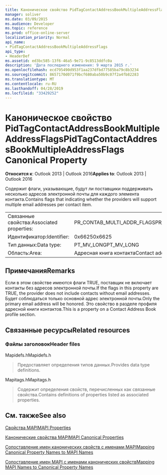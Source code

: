 ```yaml
---
title: Каноническое свойство PidTagContactAddressBookMultipleAddressFlags
manager: soliver
ms.date: 03/09/2015
ms.audience: Developer
ms.topic: reference
ms.prod: office-online-server
localization_priority: Normal
api_name:
- PidTagContactAddressBookMultipleAddressFlags
api_type:
- HeaderDef
ms.assetid: ed3bc585-13f6-46a5-9e71-9c8513ddfc0a
description: 'Дата последнего изменения: 9 марта 2015 г.'
ms.openlocfilehash: ecd795490d953f1aa237dfbd77585ba79c8b3234
ms.sourcegitcommit: 8657170d071f9bcf680aba50b9c07f2a4fb82283
ms.translationtype: MT
ms.contentlocale: ru-RU
ms.lasthandoff: 04/28/2019
ms.locfileid: "33429252"
---
```

# <a name="pidtagcontactaddressbookmultipleaddressflags-canonical-property"></a><span data-ttu-id="d1fe5-103">Каноническое свойство PidTagContactAddressBookMultipleAddressFlags</span><span class="sxs-lookup"><span data-stu-id="d1fe5-103">PidTagContactAddressBookMultipleAddressFlags Canonical Property</span></span>

  
  
<span data-ttu-id="d1fe5-104">**Относится к**: Outlook 2013 | Outlook 2016</span><span class="sxs-lookup"><span data-stu-id="d1fe5-104">**Applies to**: Outlook 2013 | Outlook 2016</span></span> 
  
<span data-ttu-id="d1fe5-105">Содержит флаги, указывающие, будут ли поставщики поддерживать несколько адресов электронной почты для каждого элемента контакта.</span><span class="sxs-lookup"><span data-stu-id="d1fe5-105">Contains flags that indicating whether the providers will support multiple email addresses per contact item.</span></span>
  
|||
|:-----|:-----|
|<span data-ttu-id="d1fe5-106">Связанные свойства:</span><span class="sxs-lookup"><span data-stu-id="d1fe5-106">Associated properties:</span></span>  <br/> |<span data-ttu-id="d1fe5-107">PR_CONTAB_MULTI_ADDR_FLAGS</span><span class="sxs-lookup"><span data-stu-id="d1fe5-107">PR_CONTAB_MULTI_ADDR_FLAGS</span></span>  <br/> |
|<span data-ttu-id="d1fe5-108">Идентификатор:</span><span class="sxs-lookup"><span data-stu-id="d1fe5-108">Identifier:</span></span>  <br/> |<span data-ttu-id="d1fe5-109">0x6625</span><span class="sxs-lookup"><span data-stu-id="d1fe5-109">0x6625</span></span>  <br/> |
|<span data-ttu-id="d1fe5-110">Тип данных:</span><span class="sxs-lookup"><span data-stu-id="d1fe5-110">Data type:</span></span>  <br/> |<span data-ttu-id="d1fe5-111">PT_MV_LONG</span><span class="sxs-lookup"><span data-stu-id="d1fe5-111">PT_MV_LONG</span></span>  <br/> |
|<span data-ttu-id="d1fe5-112">Область:</span><span class="sxs-lookup"><span data-stu-id="d1fe5-112">Area:</span></span>  <br/> |<span data-ttu-id="d1fe5-113">Адресная книга контакта</span><span class="sxs-lookup"><span data-stu-id="d1fe5-113">Contact address book</span></span>  <br/> |
   
## <a name="remarks"></a><span data-ttu-id="d1fe5-114">Примечания</span><span class="sxs-lookup"><span data-stu-id="d1fe5-114">Remarks</span></span>

<span data-ttu-id="d1fe5-115">Если в этом свойстве имеются флаги TRUE, поставщик не включает контакты без адресов электронной почты.</span><span class="sxs-lookup"><span data-stu-id="d1fe5-115">If the flags in this property are TRUE, the provider does not include contacts without email addresses.</span></span> <span data-ttu-id="d1fe5-116">Будет соблюдаться только основной адрес электронной почты.</span><span class="sxs-lookup"><span data-stu-id="d1fe5-116">Only the primary email address will be honored.</span></span> <span data-ttu-id="d1fe5-117">Это свойство в разделе профиля адресной книги контактов.</span><span class="sxs-lookup"><span data-stu-id="d1fe5-117">This is a property on a Contact Address Book profile section.</span></span>
  
## <a name="related-resources"></a><span data-ttu-id="d1fe5-118">Связанные ресурсы</span><span class="sxs-lookup"><span data-stu-id="d1fe5-118">Related resources</span></span>

### <a name="header-files"></a><span data-ttu-id="d1fe5-119">Файлы заголовок</span><span class="sxs-lookup"><span data-stu-id="d1fe5-119">Header files</span></span>

<span data-ttu-id="d1fe5-120">Mapidefs.h</span><span class="sxs-lookup"><span data-stu-id="d1fe5-120">Mapidefs.h</span></span>
  
> <span data-ttu-id="d1fe5-121">Предоставляет определения типов данных.</span><span class="sxs-lookup"><span data-stu-id="d1fe5-121">Provides data type definitions.</span></span>
    
<span data-ttu-id="d1fe5-122">Mapitags.h</span><span class="sxs-lookup"><span data-stu-id="d1fe5-122">Mapitags.h</span></span>
  
> <span data-ttu-id="d1fe5-123">Содержит определения свойств, перечисленных как связанные свойства.</span><span class="sxs-lookup"><span data-stu-id="d1fe5-123">Contains definitions of properties listed as associated properties.</span></span>
    
## <a name="see-also"></a><span data-ttu-id="d1fe5-124">См. также</span><span class="sxs-lookup"><span data-stu-id="d1fe5-124">See also</span></span>



[<span data-ttu-id="d1fe5-125">Свойства MAPI</span><span class="sxs-lookup"><span data-stu-id="d1fe5-125">MAPI Properties</span></span>](mapi-properties.md)
  
[<span data-ttu-id="d1fe5-126">Канонические свойства MAPI</span><span class="sxs-lookup"><span data-stu-id="d1fe5-126">MAPI Canonical Properties</span></span>](mapi-canonical-properties.md)
  
[<span data-ttu-id="d1fe5-127">Сопоставление имен канонических свойств с именами MAPI</span><span class="sxs-lookup"><span data-stu-id="d1fe5-127">Mapping Canonical Property Names to MAPI Names</span></span>](mapping-canonical-property-names-to-mapi-names.md)
  
[<span data-ttu-id="d1fe5-128">Сопоставление имен MAPI с именами канонических свойств</span><span class="sxs-lookup"><span data-stu-id="d1fe5-128">Mapping MAPI Names to Canonical Property Names</span></span>](mapping-mapi-names-to-canonical-property-names.md)

